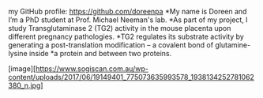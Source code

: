 my GitHub profile: https://github.com/doreenpa
*My name is Doreen and I’m a PhD student at Prof. Michael Neeman's lab.
*As part of my project, I study Transglutaminase 2 (TG2) activity in the mouse placenta upon different pregnancy pathologies.
*TG2 regulates its substrate activity by generating a post-translation modification – a covalent bond of glutamine-lysine inside *a protein and between two proteins.

[image][https://www.sogiscan.com.au/wp-content/uploads/2017/06/19149401_775073635993578_1938134252781062380_n.jpg]

